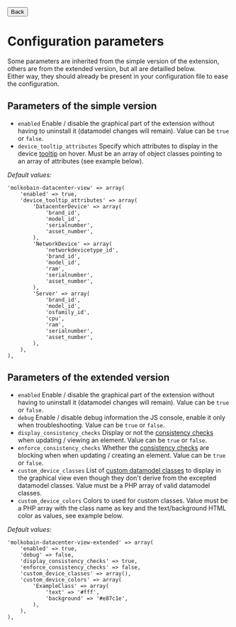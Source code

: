 <button onclick="history.back()">Back</button>

# Configuration parameters

Some parameters are inherited from the simple version of the extension, others are from the extended version, but all are detailled below. \
Either way, they should already be present in your configuration file to ease the configuration.

## Parameters of the simple version
  * `enabled` Enable / disable the graphical part of the extension without having to uninstall it (datamodel changes will remain). Value can be `true` or `false`.
  * `device_tooltip_attributes` Specify which attributes to display in the device [tooltip](../features/graphical-tab-overview.md) on hover. Must be an array of object classes pointing to an array of attributes (see example below).

*Default values:*
```
'molkobain-datacenter-view' => array(
    'enabled' => true,
    'device_tooltip_attributes' => array(
        'DatacenterDevice' => array(
            'brand_id',
            'model_id',
            'serialnumber',
            'asset_number',
        ),
        'NetworkDevice' => array(
            'networkdevicetype_id',
            'brand_id',
            'model_id',
            'ram',
            'serialnumber',
            'asset_number',
        ),
        'Server' => array(
            'brand_id',
            'model_id',
            'osfamily_id',
            'cpu',
            'ram',
            'serialnumber',
            'asset_number',
        ),
    ),
),
```

## Parameters of the extended version
  * `enabled` Enable / disable the graphical part of the extension without having to uninstall it (datamodel changes will remain). Value can be `true` or `false`.
  * `debug` Enable / disable debug information the JS console, enable it only when troubleshooting. Value can be `true` or `false`.
  * `display_consistency_checks` Display or not the [consistency checks](../features/consistency-checks.md) when updating / viewing an element. Value can be `true` or `false`.
  * `enforce_consistency_checks` Whether the [consistency checks](../features/consistency-checks.md) are blocking when when updating / creating an element. Value can be `true` or `false`.
  * `custom_device_classes` List of [custom datamodel classes](docs/tutorials/custom-datamodel-classes.md) to display in the graphical view even though they don't derive from the excepted datamodel classes. Value must be a PHP array of valid datamodel classes. 
  * `custom_device_colors` Colors to used for custom classes. Value must be a PHP array with the class name as key and the text/background HTML color as values, see example below.

*Default values:*
```
'molkobain-datacenter-view-extended' => array(
    'enabled' => true,
    'debug' => false,
    'display_consistency_checks' => true,
    'enforce_consistency_checks' => false,
    'custom_device_classes' => array(),
    'custom_device_colors' => array(
        'ExampleClass' => array(
            'text' => '#fff',
            'background' => '#e87c1e',
        ),
    ),
),
```